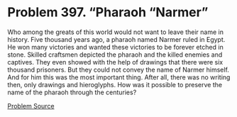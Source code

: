# Problem 397. “Pharaoh “Narmer”

Who among the greats of this world would not want to leave their name in history. Five thousand years ago, a pharaoh named Narmer ruled in Egypt. He won many victories and wanted these victories to be forever etched in stone. Skilled craftsmen depicted the pharaoh and the killed enemies and captives. They even showed with the help of drawings that there were six thousand prisoners. But they could not convey the name of Narmer himself. And for him this was the most important thing. After all, there was no writing then, only drawings and hieroglyphs. How was it possible to preserve the name of the pharaoh through the centuries?

[Problem Source](https://www.trizland.ru/tasks/1656/)
